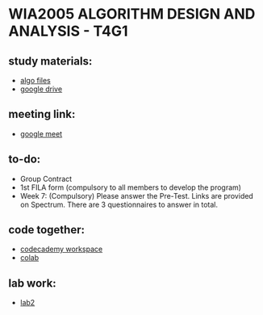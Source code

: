 # WIA2005 ALGORITHM DESIGN AND ANALYSIS - T4G1


## study materials:
- [algo files](https://github.com/ftp7/um-2022/tree/main/um-algo)
- [google drive](https://drive.google.com/drive/folders/1Wb_lUsZHBdGO2h6L72gBYCWNOrgakbk_?usp=sharing)

## meeting link:
- [google meet](https://meet.google.com/jbq-gcgh-ubd)

## to-do:
- Group Contract
- 1st FILA form (compulsory to all members to develop the program)
- Week 7: (Compulsory) Please answer the Pre-Test. Links are provided on Spectrum. There are 3 questionnaires to answer in total.

## code together:
- [codecademy workspace](https://www.codecademy.com/workspaces/625c06df0bc923bbc6e97c1b)
- [colab](https://drive.google.com/file/d/1-MAuE4Sfi6S87W7C67gg7xFX9d0ctS0C/view?usp=sharing)

## lab work:
- [lab2](/lab2.html)

